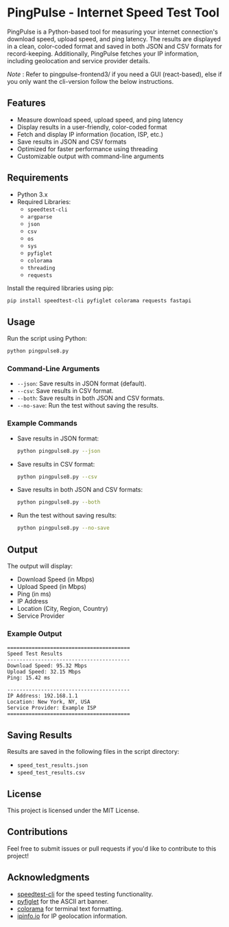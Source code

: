 # PingPulse - Internet Speed Test Tool

PingPulse is a Python-based tool for measuring your internet connection's download speed, upload speed, and ping latency. The results are displayed in a clean, color-coded format and saved in both JSON and CSV formats for record-keeping. Additionally, PingPulse fetches your IP information, including geolocation and service provider details.

*Note* : Refer to pingpulse-frontend3/ if you need a GUI (react-based), else if you only want the cli-version follow the below instructions.
## Features

- Measure download speed, upload speed, and ping latency
- Display results in a user-friendly, color-coded format
- Fetch and display IP information (location, ISP, etc.)
- Save results in JSON and CSV formats
- Optimized for faster performance using threading
- Customizable output with command-line arguments

## Requirements

- Python 3.x
- Required Libraries:
  - `speedtest-cli`
  - `argparse`
  - `json`
  - `csv`
  - `os`
  - `sys`
  - `pyfiglet`
  - `colorama`
  - `threading`
  - `requests`

Install the required libraries using pip:

```bash
pip install speedtest-cli pyfiglet colorama requests fastapi
```

## Usage

Run the script using Python:

```bash
python pingpulse8.py
```

### Command-Line Arguments

- `--json`: Save results in JSON format (default).
- `--csv`: Save results in CSV format.
- `--both`: Save results in both JSON and CSV formats.
- `--no-save`: Run the test without saving the results.

### Example Commands

- Save results in JSON format:
  ```bash
  python pingpulse8.py --json
  ```

- Save results in CSV format:
  ```bash
  python pingpulse8.py --csv
  ```

- Save results in both JSON and CSV formats:
  ```bash
  python pingpulse8.py --both
  ```

- Run the test without saving results:
  ```bash
  python pingpulse8.py --no-save
  ```

## Output

The output will display:

- Download Speed (in Mbps)
- Upload Speed (in Mbps)
- Ping (in ms)
- IP Address
- Location (City, Region, Country)
- Service Provider

### Example Output

```
========================================
Speed Test Results
----------------------------------------
Download Speed: 95.32 Mbps
Upload Speed: 32.15 Mbps
Ping: 15.42 ms

----------------------------------------
IP Address: 192.168.1.1
Location: New York, NY, USA
Service Provider: Example ISP
========================================
```

## Saving Results

Results are saved in the following files in the script directory:

- `speed_test_results.json`
- `speed_test_results.csv`

## License

This project is licensed under the MIT License.

## Contributions

Feel free to submit issues or pull requests if you'd like to contribute to this project!

## Acknowledgments

- [speedtest-cli](https://github.com/sivel/speedtest-cli) for the speed testing functionality.
- [pyfiglet](https://github.com/pwaller/pyfiglet) for the ASCII art banner.
- [colorama](https://github.com/tartley/colorama) for terminal text formatting.
- [ipinfo.io](https://ipinfo.io/) for IP geolocation information.


